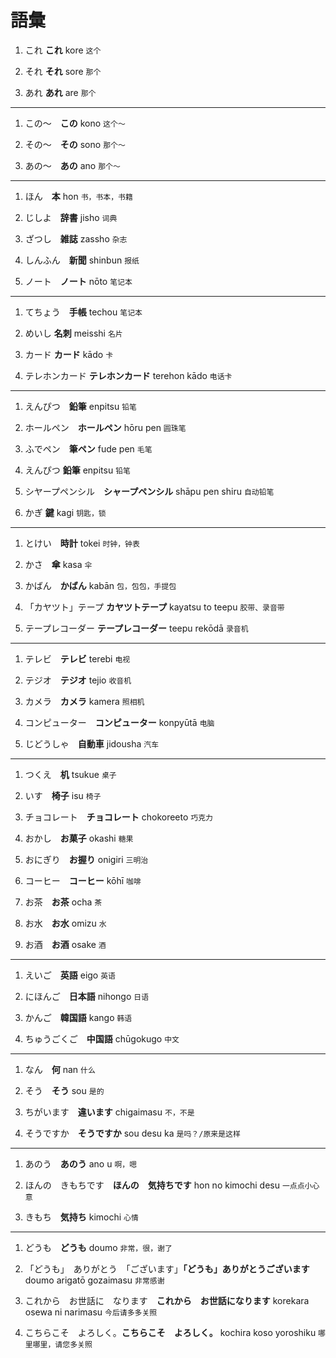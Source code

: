# 語彙

1. これ **これ** kore `这个`

2. それ **それ** sore `那个`

3. あれ **あれ** are `那个`

---

1. この～　**この** kono `这个～`

2. その～　**その** sono `那个～`

3. あの～　**あの** ano `那个～`

---

1. ほん　**本** hon `书，书本，书籍`

2. じしよ　**辞書** jisho `词典`

3. ざつし　**雑誌** zassho `杂志`

4. しんふん　**新聞** shinbun `报纸`

5. ノート　**ノート** nōto `笔记本`

---

1. てちょう　**手帳** techou `笔记本`

2. めいし **名刺** meisshi `名片`

3. カード **カード** kādo `卡`

4. テレホンカード **テレホンカード** terehon kādo `电话卡`

---

1. えんぴつ　**鉛筆** enpitsu `铅笔`

2. ホールペン　**ホールペン** hōru pen `圆珠笔`

3. ふでペン　**筆ペン** fude pen `毛笔`

4. えんぴつ **鉛筆** enpitsu `铅笔`

5. シヤープペンシル　**シャープペンシル** shāpu pen shiru `自动铅笔`

6. かぎ **鍵** kagi `钥匙，锁`

---

1. とけい　**時計** tokei `时钟，钟表`

2. かさ　**傘** kasa `伞`

3. かばん　**かばん** kabān `包，包包，手提包`

4. 「カヤツト」テープ **カヤツトテープ** kayatsu to teepu `胶带、录音带`

5. テープレコーダー **テープレコーダー** teepu rekōdā `录音机`

---

1. テレビ　**テレビ** terebi `电视`

2. テジオ　**テジオ** tejio `收音机`

3. カメラ　**カメラ** kamera `照相机`

4. コンピューター　**コンピューター** konpyūtā `电脑`

5. じどうしゃ　**自動車** jidousha `汽车`

---

1. つくえ　**机** tsukue `桌子`

2. いす　**椅子** isu `椅子`

3. チョコレート　**チョコレート** chokoreeto `巧克力`

4. おかし　**お菓子** okashi `糖果`

5. おにぎり　**お握り** onigiri `三明治`

6. コーヒー　**コーヒー** kōhī `咖啡`

7. お茶　**お茶** ocha `茶`

8. お水　**お水** omizu `水`

9. お酒　**お酒** osake `酒`

---

1. えいご　**英語** eigo `英语`

2. にほんご　**日本語** nihongo `日语`

3. かんご　**韓国語** kango `韩语`

4. ちゅうごくご　**中国語** chūgokugo `中文`

---

1. なん　**何** nan `什么`

2. そう　**そう** sou `是的`

3. ちがいます　**違います** chigaimasu `不，不是`

4. そうですか　**そうですか** sou desu ka `是吗？/原来是这样`

---

1. あのう　**あのう** ano u `啊，嗯`

2. ほんの　きもちです　**ほんの　気持ちです** hon no kimochi desu `一点点小心意`

3. きもち　**気持ち** kimochi `心情`

---

1. どうも　**どうも** doumo `非常，很，谢了`

2. 「どうも」　ありがとう　「ございます」**「どうも」ありがとうございます** doumo arigatō gozaimasu `非常感谢`

3. これから　お世話に　なります　**これから　お世話になります** korekara osewa ni narimasu `今后请多多关照`

4. こちらこそ　よろしく。**こちらこそ　よろしく。** kochira koso yoroshiku `哪里哪里，请您多关照`
